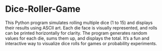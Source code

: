 # Dice-Roller-Game
This Python program simulates rolling multiple dice (1 to 15) and displays their results using ASCII art. Each die face is visually represented, and rolls can be printed horizontally for clarity. The program generates random values for each die, sums them up, and displays the total. It’s a fun and interactive way to visualize dice rolls for games or probability experiments.

